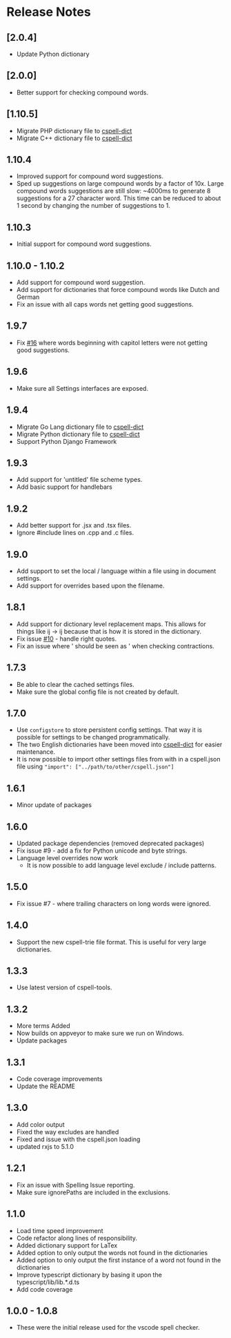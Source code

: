 # Release Notes

## [2.0.4]
- Update Python dictionary

## [2.0.0]
- Better support for checking compound words.

## [1.10.5]
- Migrate PHP dictionary file to [cspell-dict](https://github.com/Jason3S/cspell-dicts)
- Migrate C++ dictionary file to [cspell-dict](https://github.com/Jason3S/cspell-dicts)

## 1.10.4
- Improved support for compound word suggestions.
- Sped up suggestions on large compound words by a factor of 10x.
  Large compound words suggestions are still slow: ~4000ms to generate 8 suggestions for a 27 character word.
  This time can be reduced to about 1 second by changing the number of suggestions to 1.

## 1.10.3
- Initial support for compound word suggestions.

## 1.10.0 - 1.10.2
- Add support for compound word suggestion.
- Add support for dictionaries that force compound words like Dutch and German
- Fix an issue with all caps words net getting good suggestions.

## 1.9.7
- Fix [#16](https://github.com/Jason3S/cspell/issues/16) where words beginning with capitol letters were not getting good suggestions.

## 1.9.6
- Make sure all Settings interfaces are exposed.

## 1.9.4
- Migrate Go Lang dictionary file to [cspell-dict](https://github.com/Jason3S/cspell-dicts)
- Migrate Python dictionary file to [cspell-dict](https://github.com/Jason3S/cspell-dicts)
- Support Python Django Framework

## 1.9.3
- Add support for 'untitled' file scheme types.
- Add basic support for handlebars

## 1.9.2
- Add better support for .jsx and .tsx files.
- Ignore #include lines on .cpp and .c files.

## 1.9.0
- Add support to set the local / language within a file using in document settings.
- Add support for overrides based upon the filename.

## 1.8.1
- Add support for dictionary level replacement maps. This allows for things like ij -> ĳ because that is how it is stored in the dictionary.
- Fix issue [#10](https://github.com/Jason3S/cspell/issues/10) - handle right quotes.
- Fix an issue where \' should be seen as ' when checking contractions.

## 1.7.3
- Be able to clear the cached settings files.
- Make sure the global config file is not created by default.

## 1.7.0
- Use `configstore` to store persistent config settings. That way it is possible for settings to be changed programmatically.
- The two English dictionaries have been moved into [cspell-dict](https://github.com/Jason3S/cspell-dicts) for easier maintenance.
- It is now possible to import other settings files from with in a cspell.json file using `"import": ["../path/to/other/cspell.json"]`

## 1.6.1
- Minor update of packages

## 1.6.0
- Updated package dependencies (removed deprecated packages)
- Fix issue #9 - add a fix for Python unicode and byte strings.
- Language level overrides now work
    - It is now possible to add language level exclude / include patterns.

## 1.5.0
- Fix issue #7 - where trailing characters on long words were ignored.

## 1.4.0
- Support the new cspell-trie file format.  This is useful for very large dictionaries.

## 1.3.3
- Use latest version of cspell-tools.

## 1.3.2
- More terms Added
- Now builds on appveyor to make sure we run on Windows.
- Update packages

## 1.3.1
- Code coverage improvements
- Update the README

## 1.3.0
- Add color output
- Fixed the way excludes are handled
- Fixed and issue with the cspell.json loading
- updated rxjs to 5.1.0

## 1.2.1
- Fix an issue with Spelling Issue reporting.
- Make sure ignorePaths are included in the exclusions.

## 1.1.0
- Load time speed improvement
- Code refactor along lines of responsibility.
- Added dictionary support for LaTex
- Added option to only output the words not found in the dictionaries
- Added option to only output the first instance of a word not found in the dictionaries
- Improve typescript dictionary by basing it upon the typescript/lib/lib.*.d.ts
- Add code coverage

## 1.0.0 - 1.0.8
- These were the initial release used for the vscode spell checker.

<!-- cspell:ignore appveyor -->
